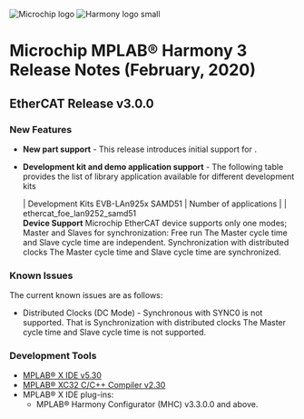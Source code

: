 ﻿![Microchip logo](https://raw.githubusercontent.com/wiki/Microchip-MPLAB-Harmony/Microchip-MPLAB-Harmony.github.io/images/microchip_logo.png)
![Harmony logo small](https://raw.githubusercontent.com/wiki/Microchip-MPLAB-Harmony/Microchip-MPLAB-Harmony.github.io/images/microchip_mplab_harmony_logo_small.png)

# Microchip MPLAB® Harmony 3 Release Notes (February, 2020)

## EtherCAT Release v3.0.0
### New Features

- **New part support** - This release introduces initial support for <EVB-LAN9252 D51 device>.

- **Development kit and demo application support** - The following table provides the list of library application available for different development kits

    | Development Kits                                         EVB-LAn925x SAMD51                                                                                      | Number of applications |
    | ethercat_foe_lan9252_samd51                                                                                     
**Device Support**
Microchip EtherCAT device supports only one modes; 
    Master and Slaves for synchronization:
    Free run The Master cycle time and Slave cycle time are
    independent.
Synchronization with distributed clocks The Master cycle time and Slave cycle time are
synchronized.                                               



### Known Issues

The current known issues are as follows:

* Distributed Clocks (DC Mode) - Synchronous with SYNC0 is not supported. That is Synchronization with distributed clocks The Master cycle time and Slave cycle time is not supported.

### Development Tools

* [MPLAB® X IDE v5.30](https://www.microchip.com/mplab/mplab-x-ide)
* [MPLAB® XC32 C/C++ Compiler v2.30](https://www.microchip.com/mplab/compilers)
* MPLAB® X IDE plug-ins:
    * MPLAB® Harmony Configurator (MHC) v3.3.0.0 and above.